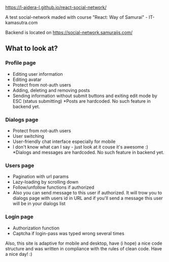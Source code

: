 https://l-aidera-l.github.io/react-social-network/

A test social-network maded with course "React: Way of Samurai" - IT-kamasutra.com

Backend is located on https://social-network.samuraijs.com/

## What to look at?

### Profile page
- Editing user information
- Editing avatar
- Protect from not-auth users
- Adding, deleting and removing posts
- Sending information without submit buttons and exiting edit mode by ESC (status submitting)
*Posts are hardcoded. No such feature in backend yet.

### Dialogs page
- Protect from not-auth users
- User switching
- User-friendly chat interface especially for mobile
- I don't know what can I say - just look at it couse it's awesome :)
*Dialogs and messages are hardcoded. No such feature in backend yet.

### Users page
- Pagination with url params
- Lazy-loading by scrolling down
- Follow/unfollow functions if authorized
- Also you can send message to this user if authorized. It will trow you to dialogs page with users id in URL and if you'll send a message this user will be in your dialogs list

### Login page
- Authorization function
- Captcha if login-pass was typed wrong several times


Also, this site is adaptive for mobile and desktop, have (i hope) a nice code structure and was written in compliance with the rules of clean code. Have a nice day! :)
